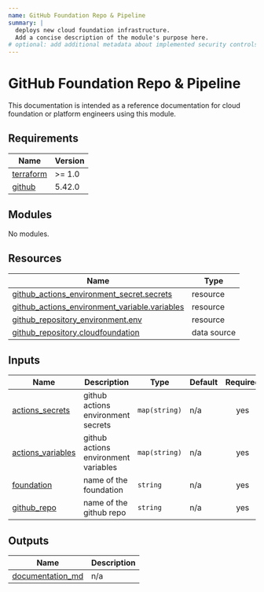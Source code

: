```yaml
---
name: GitHub Foundation Repo & Pipeline
summary: |
  deploys new cloud foundation infrastructure.
  Add a concise description of the module's purpose here.
# optional: add additional metadata about implemented security controls
---
```


# GitHub Foundation Repo & Pipeline

This documentation is intended as a reference documentation for cloud foundation or platform engineers using this module.

<!-- BEGIN_TF_DOCS -->
## Requirements

| Name | Version |
|------|---------|
| <a name="requirement_terraform"></a> [terraform](#requirement\_terraform) | >= 1.0 |
| <a name="requirement_github"></a> [github](#requirement\_github) | 5.42.0 |

## Modules

No modules.

## Resources

| Name | Type |
|------|------|
| [github_actions_environment_secret.secrets](https://registry.terraform.io/providers/integrations/github/5.42.0/docs/resources/actions_environment_secret) | resource |
| [github_actions_environment_variable.variables](https://registry.terraform.io/providers/integrations/github/5.42.0/docs/resources/actions_environment_variable) | resource |
| [github_repository_environment.env](https://registry.terraform.io/providers/integrations/github/5.42.0/docs/resources/repository_environment) | resource |
| [github_repository.cloudfoundation](https://registry.terraform.io/providers/integrations/github/5.42.0/docs/data-sources/repository) | data source |

## Inputs

| Name | Description | Type | Default | Required |
|------|-------------|------|---------|:--------:|
| <a name="input_actions_secrets"></a> [actions\_secrets](#input\_actions\_secrets) | github actions environment secrets | `map(string)` | n/a | yes |
| <a name="input_actions_variables"></a> [actions\_variables](#input\_actions\_variables) | github actions environment variables | `map(string)` | n/a | yes |
| <a name="input_foundation"></a> [foundation](#input\_foundation) | name of the foundation | `string` | n/a | yes |
| <a name="input_github_repo"></a> [github\_repo](#input\_github\_repo) | name of the github repo | `string` | n/a | yes |

## Outputs

| Name | Description |
|------|-------------|
| <a name="output_documentation_md"></a> [documentation\_md](#output\_documentation\_md) | n/a |
<!-- END_TF_DOCS -->